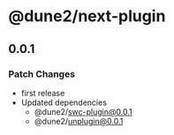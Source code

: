 # @dune2/next-plugin

## 0.0.1

### Patch Changes

- first release
- Updated dependencies
  - @dune2/swc-plugin@0.0.1
  - @dune2/unplugin@0.0.1
